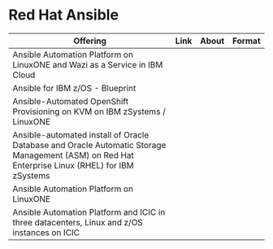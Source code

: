 # Red Hat Ansible

| Offering    | Link | About | Format |
| -------- | ------- | ------- | ------- |
| Ansible Automation Platform on LinuxONE and Wazi as a Service in IBM Cloud |
| Ansible for IBM z/OS - Blueprint |
| Ansible-Automated OpenShift Provisioning on KVM on IBM zSystems / LinuxONE |
| Ansible-automated install of Oracle Database and Oracle Automatic Storage Management (ASM) on Red Hat Enterprise Linux (RHEL) for IBM zSystems
| Ansible Automation Platform on LinuxONE
| Ansible Automation Platform and ICIC in three datacenters, Linux and z/OS instances on ICIC |

